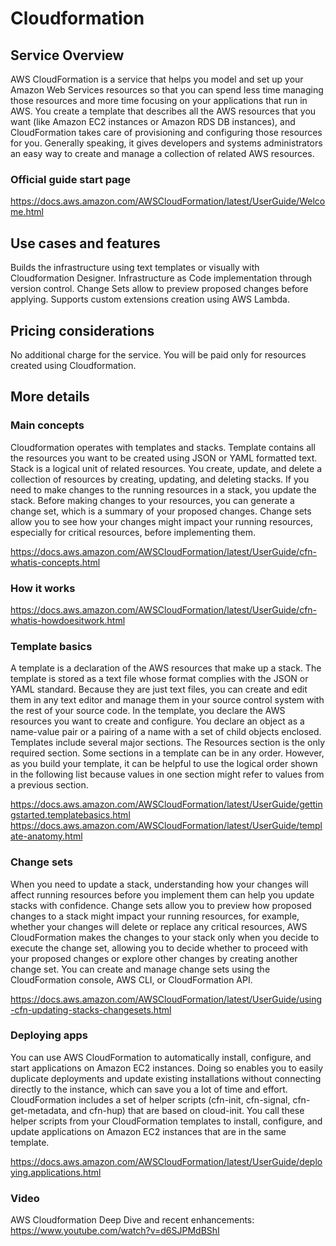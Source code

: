 # Cloudformation


## Service Overview
AWS CloudFormation is a service that helps you model and set up your Amazon Web Services resources so that you can spend less time managing those resources and more time focusing on your applications that run in AWS. You create a template that describes all the AWS resources that you want (like Amazon EC2 instances or Amazon RDS DB instances), and CloudFormation takes care of provisioning and configuring those resources for you.
Generally speaking, it gives developers and systems administrators an easy way to create and manage a collection of related AWS resources.

### Official guide start page
https://docs.aws.amazon.com/AWSCloudFormation/latest/UserGuide/Welcome.html


## Use cases and features
Builds the infrastructure using text templates or visually with Cloudformation Designer.
Infrastructure as Code implementation through version control.
Change Sets allow to preview proposed changes before applying.
Supports custom extensions creation using AWS Lambda.


## Pricing considerations
No additional charge for the service. You will be paid only for resources created using Cloudformation.


## More details
### Main concepts
Cloudformation operates with templates and stacks. Template contains all the resources you want to be created using JSON or YAML formatted text.
Stack is a logical unit of related resources. You create, update, and delete a collection of resources by creating, updating, and deleting stacks.
If you need to make changes to the running resources in a stack, you update the stack. Before making changes to your resources, you can generate a change set, which is a summary of your proposed changes. Change sets allow you to see how your changes might impact your running resources, especially for critical resources, before implementing them.

https://docs.aws.amazon.com/AWSCloudFormation/latest/UserGuide/cfn-whatis-concepts.html

### How it works

https://docs.aws.amazon.com/AWSCloudFormation/latest/UserGuide/cfn-whatis-howdoesitwork.html

### Template basics
A template is a declaration of the AWS resources that make up a stack. The template is stored as a text file whose format complies with the JSON or YAML standard. Because they are just text files, you can create and edit them in any text editor and manage them in your source control system with the rest of your source code. In the template, you declare the AWS resources you want to create and configure. You declare an object as a name-value pair or a pairing of a name with a set of child objects enclosed.
Templates include several major sections. The Resources section is the only required section. Some sections in a template can be in any order. However, as you build your template, it can be helpful to use the logical order shown in the following list because values in one section might refer to values from a previous section.

https://docs.aws.amazon.com/AWSCloudFormation/latest/UserGuide/gettingstarted.templatebasics.html
https://docs.aws.amazon.com/AWSCloudFormation/latest/UserGuide/template-anatomy.html

### Change sets
When you need to update a stack, understanding how your changes will affect running resources before you implement them can help you update stacks with confidence. Change sets allow you to preview how proposed changes to a stack might impact your running resources, for example, whether your changes will delete or replace any critical resources, AWS CloudFormation makes the changes to your stack only when you decide to execute the change set, allowing you to decide whether to proceed with your proposed changes or explore other changes by creating another change set. You can create and manage change sets using the CloudFormation console, AWS CLI, or CloudFormation API.

https://docs.aws.amazon.com/AWSCloudFormation/latest/UserGuide/using-cfn-updating-stacks-changesets.html

### Deploying apps
You can use AWS CloudFormation to automatically install, configure, and start applications on Amazon EC2 instances. Doing so enables you to easily duplicate deployments and update existing installations without connecting directly to the instance, which can save you a lot of time and effort.
CloudFormation includes a set of helper scripts (cfn-init, cfn-signal, cfn-get-metadata, and cfn-hup) that are based on cloud-init. You call these helper scripts from your CloudFormation templates to install, configure, and update applications on Amazon EC2 instances that are in the same template.

https://docs.aws.amazon.com/AWSCloudFormation/latest/UserGuide/deploying.applications.html


### Video
AWS Cloudformation Deep Dive and recent enhancements: https://www.youtube.com/watch?v=d6SJPMdBShI

